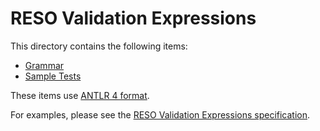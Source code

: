 # RESO Validation Expressions
This directory contains the following items:
* [Grammar](./ValidationExpression.g4)
* [Sample Tests](./tests.txt)

These items use [ANTLR 4 format](https://www.antlr.org/).

For examples, please see the [RESO Validation Expressions specification](/proposals/validation-expressions.md). 

